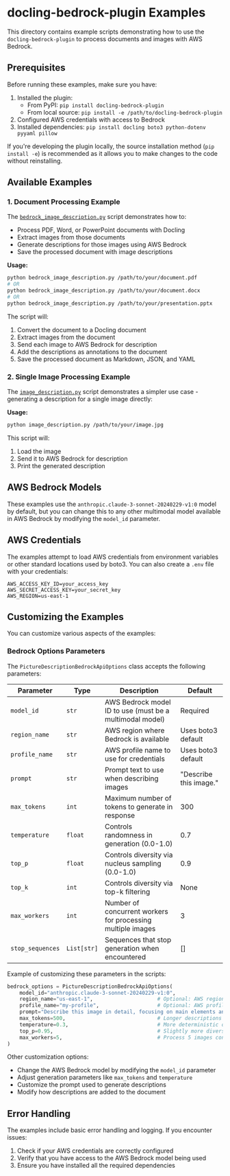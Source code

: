 # docling-bedrock-plugin Examples

This directory contains example scripts demonstrating how to use the `docling-bedrock-plugin` to process documents and images with AWS Bedrock.

## Prerequisites

Before running these examples, make sure you have:

1. Installed the plugin:
   - From PyPI: `pip install docling-bedrock-plugin`
   - From local source: `pip install -e /path/to/docling-bedrock-plugin`
2. Configured AWS credentials with access to Bedrock
3. Installed dependencies: `pip install docling boto3 python-dotenv pyyaml pillow`

If you're developing the plugin locally, the source installation method (`pip install -e`) is recommended as it allows you to make changes to the code without reinstalling.

## Available Examples

### 1. Document Processing Example

The [`bedrock_image_description.py`](bedrock_image_description.py) script demonstrates how to:

- Process PDF, Word, or PowerPoint documents with Docling
- Extract images from those documents
- Generate descriptions for those images using AWS Bedrock
- Save the processed document with image descriptions

**Usage:**

```bash
python bedrock_image_description.py /path/to/your/document.pdf
# OR
python bedrock_image_description.py /path/to/your/document.docx
# OR
python bedrock_image_description.py /path/to/your/presentation.pptx
```

The script will:

1. Convert the document to a Docling document
2. Extract images from the document
3. Send each image to AWS Bedrock for description
4. Add the descriptions as annotations to the document
5. Save the processed document as Markdown, JSON, and YAML

### 2. Single Image Processing Example

The [`image_description.py`](image_description.py) script demonstrates a simpler use case - generating a description for a single image directly:

**Usage:**

```bash
python image_description.py /path/to/your/image.jpg
```

This script will:

1. Load the image
2. Send it to AWS Bedrock for description
3. Print the generated description

## AWS Bedrock Models

These examples use the `anthropic.claude-3-sonnet-20240229-v1:0` model by default, but you can change this to any other multimodal model available in AWS Bedrock by modifying the `model_id` parameter.

## AWS Credentials

The examples attempt to load AWS credentials from environment variables or other standard locations used by boto3. You can also create a `.env` file with your credentials:

```
AWS_ACCESS_KEY_ID=your_access_key
AWS_SECRET_ACCESS_KEY=your_secret_key
AWS_REGION=us-east-1
```

## Customizing the Examples

You can customize various aspects of the examples:

### Bedrock Options Parameters

The `PictureDescriptionBedrockApiOptions` class accepts the following parameters:

| Parameter        | Type        | Description                                                 | Default                |
| ---------------- | ----------- | ----------------------------------------------------------- | ---------------------- |
| `model_id`       | `str`       | AWS Bedrock model ID to use (must be a multimodal model)    | Required               |
| `region_name`    | `str`       | AWS region where Bedrock is available                       | Uses boto3 default     |
| `profile_name`   | `str`       | AWS profile name to use for credentials                     | Uses boto3 default     |
| `prompt`         | `str`       | Prompt text to use when describing images                   | "Describe this image." |
| `max_tokens`     | `int`       | Maximum number of tokens to generate in response            | 300                    |
| `temperature`    | `float`     | Controls randomness in generation (0.0-1.0)                 | 0.7                    |
| `top_p`          | `float`     | Controls diversity via nucleus sampling (0.0-1.0)           | 0.9                    |
| `top_k`          | `int`       | Controls diversity via top-k filtering                      | None                   |
| `max_workers`    | `int`       | Number of concurrent workers for processing multiple images | 3                      |
| `stop_sequences` | `List[str]` | Sequences that stop generation when encountered             | []                     |

Example of customizing these parameters in the scripts:

```python
bedrock_options = PictureDescriptionBedrockApiOptions(
    model_id="anthropic.claude-3-sonnet-20240229-v1:0",
    region_name="us-east-1",                     # Optional: AWS region
    profile_name="my-profile",                   # Optional: AWS profile
    prompt="Describe this image in detail, focusing on main elements and colors.",
    max_tokens=500,                              # Longer descriptions
    temperature=0.3,                             # More deterministic output
    top_p=0.95,                                  # Slightly more diverse output
    max_workers=5,                               # Process 5 images concurrently
)
```

Other customization options:

- Change the AWS Bedrock model by modifying the `model_id` parameter
- Adjust generation parameters like `max_tokens` and `temperature`
- Customize the prompt used to generate descriptions
- Modify how descriptions are added to the document

## Error Handling

The examples include basic error handling and logging. If you encounter issues:

1. Check if your AWS credentials are correctly configured
2. Verify that you have access to the AWS Bedrock model being used
3. Ensure you have installed all the required dependencies
